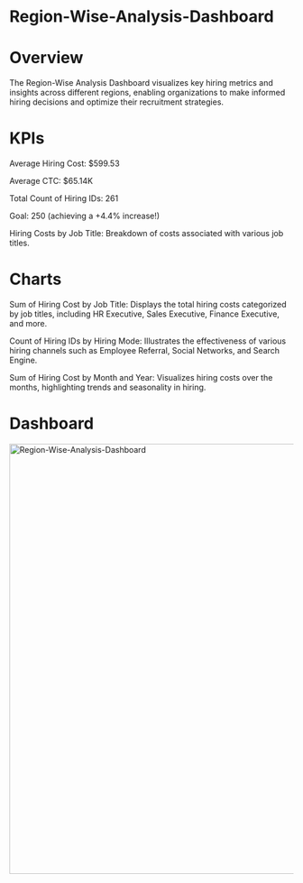 # Region-Wise-Analysis-Dashboard

# Overview
The Region-Wise Analysis Dashboard visualizes key hiring metrics and insights across different regions, enabling organizations to make informed hiring decisions and optimize their recruitment strategies.

# KPIs

Average Hiring Cost: $599.53

Average CTC: $65.14K

Total Count of Hiring IDs: 261

Goal: 250 (achieving a +4.4% increase!)

Hiring Costs by Job Title: Breakdown of costs associated with various job titles.

# Charts

Sum of Hiring Cost by Job Title: Displays the total hiring costs categorized by job titles, including HR Executive, Sales Executive, Finance Executive, and more.

Count of Hiring IDs by Hiring Mode: Illustrates the effectiveness of various hiring channels such as Employee Referral, Social Networks, and Search Engine.

Sum of Hiring Cost by Month and Year: Visualizes hiring costs over the months, highlighting trends and seasonality in hiring.

# Dashboard
<img width="763" alt="Region-Wise-Analysis-Dashboard" src="https://github.com/user-attachments/assets/dca0f8c6-e48a-4185-b703-8b00d040a071">

